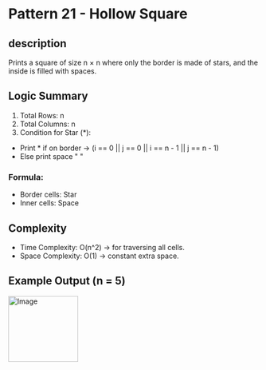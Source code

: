 # Pattern 21 - Hollow Square

## description
Prints a square of size n × n where only the border is made of stars, and the inside is filled with spaces.

## Logic Summary 
1. Total Rows: n
2. Total Columns: n
3. Condition for Star (*):
  - Print * if on border → (i == 0 || j == 0 || i == n - 1 || j == n - 1)
  - Else print space " "

### Formula:
- Border cells: Star
- Inner cells: Space

## Complexity
- Time Complexity: O(n^2) → for traversing all cells.
- Space Complexity: O(1) → constant extra space.

## Example Output (n = 5)
<img width="140" height="132" alt="Image" src="https://github.com/user-attachments/assets/2c6261fc-310b-43c4-b9c8-8497c7891741" />
